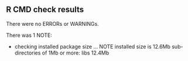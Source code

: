 ## R CMD check results
There were no ERRORs or WARNINGs. 

There was 1 NOTE:

*   checking installed package size ... NOTE
    installed size is 12.6Mb
    sub-directories of 1Mb or more:
    libs  12.4Mb
